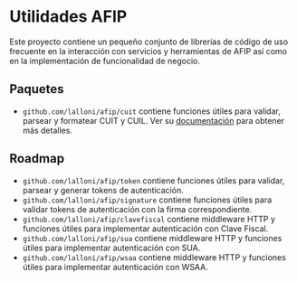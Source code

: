 Utilidades AFIP
===============

Este proyecto contiene un pequeño conjunto de librerías de código de uso
frecuente en la interacción con servicios y herramientas de AFIP así como
en la implementación de funcionalidad de negocio.

Paquetes
--------

- `github.com/lalloni/afip/cuit` contiene funciones útiles para validar, parsear y formatear CUIT y CUIL. Ver su [documentación](https://godoc.org/github.com/lalloni/afip/cuit) para obtener más detalles.

Roadmap
-------

- `github.com/lalloni/afip/token` contiene funciones útiles para validar, parsear y generar tokens de autenticación.
- `github.com/lalloni/afip/signature` contiene funciones útiles para validar tokens de autenticación con la firma correspondiente.
- `github.com/lalloni/afip/clavefiscal` contiene middleware HTTP y funciones útiles para implementar autenticación con Clave Fiscal.
- `github.com/lalloni/afip/sua` contiene  middleware HTTP y funciones útiles para implementar autenticación con SUA.
- `github.com/lalloni/afip/wsaa` contiene  middleware HTTP y funciones útiles para implementar autenticación con WSAA.
